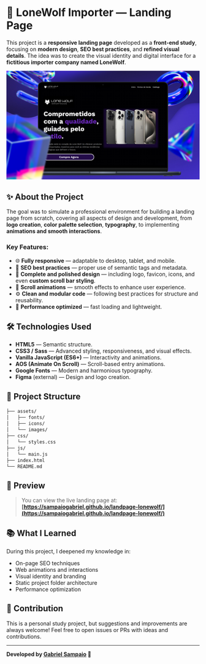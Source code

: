 # 🐺 LoneWolf Importer — Landing Page

This project is a **responsive landing page** developed as a **front-end study**, focusing on **modern design**, **SEO best practices**, and **refined visual details**. The idea was to create the visual identity and digital interface for a **fictitious importer company named LoneWolf**.

![Desktop Lonewolf Landing Page](/Desktop.png)

## ✨ About the Project

The goal was to simulate a professional environment for building a landing page from scratch, covering all aspects of design and development, from **logo creation**, **color palette selection**, **typography**, to implementing **animations and smooth interactions**.

### Key Features:

- 🌐 **Fully responsive** — adaptable to desktop, tablet, and mobile.
- 🧠 **SEO best practices** — proper use of semantic tags and metadata.
- 🎨 **Complete and polished design** — including logo, favicon, icons, and even **custom scroll bar styling**.
- 📜 **Scroll animations** — smooth effects to enhance user experience.
- ⚙️ **Clean and modular code** — following best practices for structure and reusability.
- 🚀 **Performance optimized** — fast loading and lightweight.

## 🛠️ Technologies Used

- **HTML5** — Semantic structure.
- **CSS3 / Sass** — Advanced styling, responsiveness, and visual effects.
- **Vanilla JavaScript (ES6+)** — Interactivity and animations.
- **AOS (Animate On Scroll)** — Scroll-based entry animations.
- **Google Fonts** — Modern and harmonious typography.
- **Figma** (external) — Design and logo creation.

## 📁 Project Structure

```plaintext
├── assets/
│   ├── fonts/
│   ├── icons/
│   └── images/
├── css/
│   └── styles.css
├── js/
│   └── main.js
├── index.html
└── README.md
```

## 📸 Preview

> You can view the live landing page at:  
> **[https://sampaiogabriel.github.io/landpage-lonewolf/](https://sampaiogabriel.github.io/landpage-lonewolf/)**

## 📚 What I Learned

During this project, I deepened my knowledge in:

- On-page SEO techniques
- Web animations and interactions
- Visual identity and branding
- Static project folder architecture
- Performance optimization

## 📌 Contribution

This is a personal study project, but suggestions and improvements are always welcome! Feel free to open issues or PRs with ideas and contributions.

---

**Developed by [Gabriel Sampaio](https://github.com/sampaiogabriel) 🚀**
